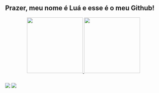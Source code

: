 ## Prazer, meu nome é Luá e esse é o meu Github!
<div align="center">
  <a href="https://github.com/luacomacento">
  <img height="180em" src="https://github-readme-stats.vercel.app/api?username=luacomacento&show_icons=true&theme=dracula&include_all_commits=true&count_private=true"/>
  <img height="180em" src="https://github-readme-stats.vercel.app/api/top-langs/?username=luacomacento&layout=compact&langs_count=7&theme=dracula"/>
</div>

  ##
 
<div> 
  <a href = "mailto:luacomacento@gmail.com"><img src="https://img.shields.io/badge/-Gmail-%23333?style=for-the-badge&logo=gmail&logoColor=white" target="_blank"></a>
  <a href="https://www.linkedin.com/in/luaoctaviano" target="_blank"><img src="https://img.shields.io/badge/-LinkedIn-%230077B5?style=for-the-badge&logo=linkedin&logoColor=white" target="_blank"></a> 
 
  <!-- ![Snake animation](https://github.com/rafaballerini/rafaballerini/blob/output/github-contribution-grid-snake.svg) -->
 
</div>
